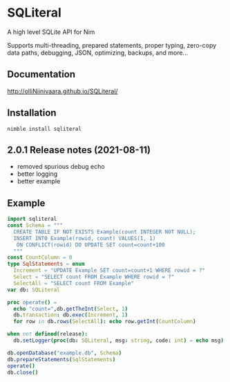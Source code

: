 # SQLiteral
A high level SQLite API for Nim

Supports multi-threading, prepared statements, proper typing, 
zero-copy data paths, debugging, JSON, optimizing, backups, and more...

## Documentation

http://olliNiinivaara.github.io/SQLiteral/


## Installation

`nimble install sqliteral`

## 2.0.1 Release notes (2021-08-11)
* removed spurious debug echo
* better logging
* better example

## Example

```nim
import sqliteral
const Schema = """
  CREATE TABLE IF NOT EXISTS Example(count INTEGER NOT NULL);
  INSERT INTO Example(rowid, count) VALUES(1, 1)
   ON CONFLICT(rowid) DO UPDATE SET count=count+100
  """
const CountColumn = 0
type SqlStatements = enum
  Increment = "UPDATE Example SET count=count+1 WHERE rowid = ?"
  Select = "SELECT count FROM Example WHERE rowid = ?"
  SelectAll = "SELECT count FROM Example"
var db: SQLiteral

proc operate() =
  echo "count=",db.getTheInt(Select, 1)
  db.transaction: db.exec(Increment, 1)
  for row in db.rows(SelectAll): echo row.getInt(CountColumn)

when not defined(release):
  db.setLogger(proc(db: SQLiteral, msg: string, code: int) = echo msg)

db.openDatabase("example.db", Schema)
db.prepareStatements(SqlStatements)
operate()
db.close()
```
